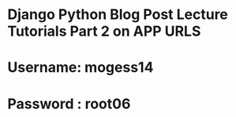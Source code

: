 # Django Python Blog Post Lecture Tutorials Part 2 on APP URLS


# Username: mogess14
# Password : root06